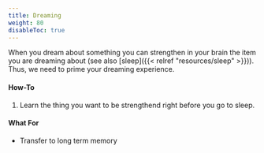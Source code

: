 ```yaml
---
title: Dreaming
weight: 80
disableToc: true
---
```


When you dream about something you can strengthen in your brain the item you
are dreaming about (see also [sleep]({{< relref "resources/sleep" >}})). Thus,
we need to prime your dreaming experience.

#### How-To

1. Learn the thing you want to be strengthend right before you go to sleep.

#### What For

* Transfer to long term memory
